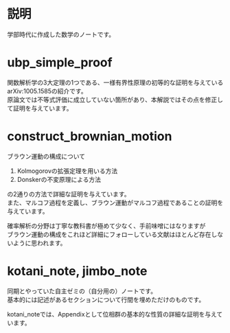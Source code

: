 # 説明
学部時代に作成した数学のノートです。

# ubp_simple_proof
関数解析学の3大定理の1つである、一様有界性原理の初等的な証明を与えているarXiv:1005.1585の紹介です。  
原論文では不等式評価に成立していない箇所があり、本解説ではその点を修正して証明を与えています。

# construct_brownian_motion
ブラウン運動の構成について  
1. Kolmogorovの拡張定理を用いる方法  
2. Donskerの不変原理による方法  

の2通りの方法で詳細な証明を与えています。  
また、マルコフ過程を定義し、ブラウン運動がマルコフ過程であることの証明を与えています。  

確率解析の分野は丁寧な教科書が極めて少なく、手前味噌にはなりますが  
ブラウン運動の構成をこれほど詳細にフォローしている文献はほとんど存在しないように思われます。 

# kotani_note, jimbo_note
同期とやっていた自主ゼミの（自分用の）ノートです。  
基本的には記述があるセクションについて行間を埋めただけのものです。  

kotani_noteでは、Appendixとして位相群の基本的な性質の詳細な証明を与えています。
